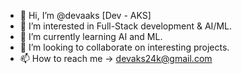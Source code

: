 - 👋 Hi, I’m @devaaks [Dev - AKS]
- 👀 I’m interested in Full-Stack development & AI/ML.
- 🌱 I’m currently learning AI and ML.
- 💞️ I’m looking to collaborate on interesting projects.
- 📫 How to reach me -> devaks24k@gmail.com

<!---
devaaks/devaaks is a ✨ special ✨ repository because its `README.md` (this file) appears on your GitHub profile.
You can click the Preview link to take a look at your changes.
--->
 
